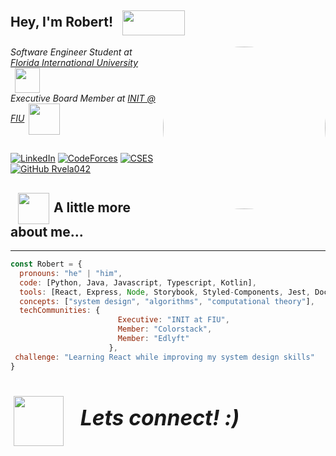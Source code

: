 <h2> Hey, I'm Robert!
    <div style="width: 100px; height:40px; overflow: hidden; display: inline-block; margin-left: 10px; vertical-align: middle;">
        <img src="https://i.pinimg.com/originals/fe/3e/a8/fe3ea82468b9ecde35a346cc2074de67.gif" style="object-fit: cover; width: 100%; height: 100%;">
    </div>
</h2>

<img align='right' src="https://media.tenor.com/bJqzeXpOOnUAAAAC/galaxy-planets.gif" width="260" style="border-radius: 50%;">

<p><em>Software Engineer Student at <a href="https://www.fiu.edu/">Florida International University</a><img src="https://64.media.tumblr.com/40a4d0519a8b2c41945153db17e0790e/tumblr_mwivpwTa3P1qkgvd1o1_640.gif" width="40" style="vertical-align: middle; margin-left: 7px">
</br>
Executive Board Member at <a href="https://www.linkedin.com/company/init-fiu/">INIT @ FIU</a><img src="https://i.pinimg.com/originals/4f/7b/a0/4f7ba0e852e67829d3632a54a34bf207.gif" width="50" style="vertical-align: middle; margin-left: 7px">
</em></p>

##
[![LinkedIn](https://img.shields.io/badge/LinkedIn-Profile-blue?style=flat-square&logo=linkedin)](https://www.linkedin.com/in/velasquezrobert/)
[![CodeForces](https://img.shields.io/badge/CodeForces-Profile-blue?style=flat-square&logo=codeforces)](https://codeforces.com/profile/rvela042)
[![CSES](https://img.shields.io/badge/CSES-Profile-blue?style=flat-square)](https://cses.fi/user/200696)
[![GitHub Rvela042](https://img.shields.io/github/followers/rvela042?label=follow&style=social)](https://github.com/rvela042)

## <img src="https://64.media.tumblr.com/c3d64125c7d41480a0c5eaea8733eb03/tumblr_ow1spw2LxM1u7zo67o1_400.gif" width="50" style="margin-right: 2px; margin-left: 12px; vertical-align: middle;"> A little more about me...


---

```javascript
const Robert = {
  pronouns: "he" | "him",
  code: [Python, Java, Javascript, Typescript, Kotlin],
  tools: [React, Express, Node, Storybook, Styled-Components, Jest, Docker],
  concepts: ["system design", "algorithms", "computational theory"],
  techCommunities: {
                        Executive: "INIT at FIU",
                        Member: "Colorstack",
                        Member: "Edlyft"
                      },
 challenge: "Learning React while improving my system design skills"
}
```

# <img src="https://i.pinimg.com/736x/c3/c1/0d/c3c10d463982aa9711d319bf987e2169.jpg" width="80" style="margin-right: 20px; margin-left: 5px; vertical-align: middle;"> <em><span style="font-size: 1.2em;">Lets connect! :)</span></em>
